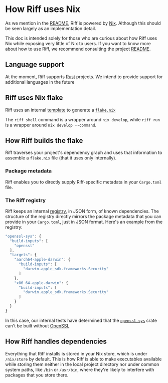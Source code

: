 # How Riff uses Nix

As we mention in the [README], Riff is powered by [Nix]. Although this should be
seen largely as an implementation detail.

This doc is intended solely for those who are curious about how Riff uses Nix
while exposing very little of Nix to users. If you want to know more about how
to use Riff, we recommend consulting the project [README].

## Language support

At the moment, Riff supports [Rust] projects. We intend to provide support for
additional languages in the future

## Riff uses Nix flake

Riff uses an internal [template] to generate a [`flake.nix`][flake]

The `riff shell` command is a wrapper around `nix develop`, while `riff run` is
a wrapper around `nix develop --command`.

## How Riff builds the flake

Riff traverses your project's dependency graph and uses that information to
assemble a `flake.nix` file (that it uses only internally).

### Package metadata

Riff enables you to directly supply Riff-specific metadata in your `Cargo.toml`
file.

### The Riff registry

Riff keeps an internal [registry], in JSON form, of known dependencies. The
structure of the registry directly mirrors the package metadata that you can
provide in your `Cargo.toml`, just in JSON format. Here's an example from the
registry:

```js
"openssl-sys": {
  "build-inputs": [
    "openssl"
  ],
  "targets": {
    "aarch64-apple-darwin": {
      "build-inputs": [
        "darwin.apple_sdk.frameworks.Security"
      ]
    },
    "x86_64-apple-darwin": {
      "build-inputs": [
        "darwin.apple_sdk.frameworks.Security"
      ]
    }
  }
}
```

In this case, our internal tests have determined that the
[`openssl-sys`][openssl-sys] crate can't be built without [OpenSSL]

## How Riff handles dependencies

Everything that Riff installs is stored in your Nix store, which is under
`/nix/store` by default. This is how Riff is able to make executables available
while storing them neither in the local project directory nor under common
system paths, like `/bin` or `/usr/bin`, where they're likely to interfere with
packages that you store there.

[flake]: https://nixos.wiki/wiki/Flakes
[nix]: https://nixos.org
[openssl]: https://openssl.org
[openssl-sys]: https://crates.io/crates/openssl-sys
[readme]: ./README.md
[registry]: ./registry/registry.json
[rust]: https://rust-lang.org
[template]: ./src/flake-template.inc
